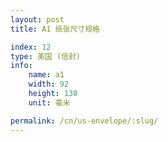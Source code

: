 ```yaml
---
layout: post
title: A1 纸张尺寸规格

index: 12
type: 美国 (信封)
info:
    name: a1
    width: 92
    height: 130
    unit: 毫米

permalink: /cn/us-envelope/:slug/
---
```



